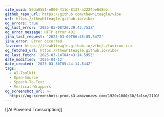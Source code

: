```yaml
---
site_uuid: 59da0551-e000-411d-8137-a2224ee8d8eb
github_repo_url: https://github.com/thewh1teagle/vibe
url: https://thewh1teagle.github.io/vibe/
og_errors: true
og_last_error: '2025-03-08T20:39:43.753Z'
og_error_message: HTTP error 401
jina_last_request: '2025-03-09T06:45:05.547Z'
jina_error: Error occurred
favicon: https://thewh1teagle.github.io/vibe/./favicon.ico
og_fetched_url: https://thewh1teagle.github.io/vibe/
og_last_fetch: '2025-03-14T04:43:14.595Z'
date_modified: '2025-04-12'
date_created: '2025-03-30T05:44:14.844Z'
tags:
  - AI-Toolkit
  - Open-Source
  - Speech-To-Text
  - Vertical-Wrappers
og_screenshot_url: >-
  https://og-screenshots-prod.s3.amazonaws.com/1920x1080/80/false/210157921ffcf6f25936545f6000b03989246c5e6f1fdf488eb20bc989b6fe7d.jpeg
---
```




[[AI Powered Transcription]]
